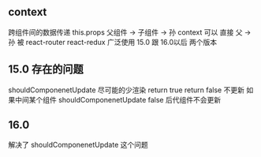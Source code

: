 ## context
跨组件间的数据传递
this.props
父组件  -> 子组件 -> 孙
context 可以 直接 父 -> 孙
被 react-router  react-redux 广泛使用
15.0 跟 16.0以后 两个版本

## 15.0 存在的问题
shouldComponenetUpdate
尽可能的少渲染
return true
return false 不更新
如果中间某个组件 shouldComponenetUpdate false 后代组件不会更新

## 16.0 
  解决了 shouldComponenetUpdate 这个问题